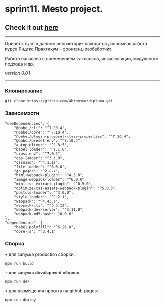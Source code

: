 # sprint11. Mesto project.  
## Check it out [here](https://abramsea.github.io/diploma/)

---

Приветствую! в данном репозитории находится дипломная работа курса Яндекс.Практикум - фронтенд-разбаботчик.

Работа написана с применением js-классов, инкапсуляции, модульного подхода и др.

_version 0.0.1_

---

### Клонирование


    git clone https://github.com/abramsea/diploma.git

### Зависимости

    "devDependencies": {
        "@babel/cli": "^7.10.4",
        "@babel/core": "^7.10.4",
        "@babel/plugin-proposal-class-properties": "^7.10.4",
        "@babel/preset-env": "^7.10.4",
        "autoprefixer": "^9.8.5",
        "babel-loader": "^8.1.0",
        "cross-env": "^7.0.2",
        "css-loader": "^3.6.0",
        "cssnano": "^4.1.10",
        "file-loader": "^6.0.0",
        "gh-pages": "^2.2.0",
        "html-webpack-plugin": "^4.3.0",
        "image-webpack-loader": "^6.0.0",
        "mini-css-extract-plugin": "^0.9.0",
        "optimize-css-assets-webpack-plugin": "^5.0.3",
        "postcss-loader": "^3.0.0",
        "style-loader": "^1.2.1",
        "webpack": "^4.43.0",
        "webpack-cli": "^3.3.12",
        "webpack-dev-server": "^3.11.0",
        "webpack-md5-hash": "0.0.6"
    },
    "dependencies": {
        "babel-polyfill": "^6.26.0",
        "core-js": "^3.4.1"

### Сборка

&bull; для запуска production сборки:

    npm run build 

&bull; для запуска development сборки:

    npm run dev 
    


&bull; для размещения проекта на github-pages:

    npm run deploy 
